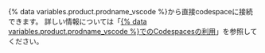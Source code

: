 {% data variables.product.prodname_vscode %}から直接codespaceに接続できます。 詳しい情報については「[{% data variables.product.prodname_vscode %}でのCodespacesの利用](/github/developing-online-with-codespaces/using-codespaces-in-visual-studio-code)」を参照してください。
